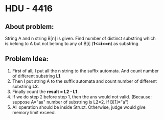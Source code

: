 # HDU - 4416
## About problem:
String A and n string B[n] is given. Find number of distinct substring which is belong to A but not belong to any of B[i] (**1<=i<=n**) as substring.
## Problem Idea:

 1. First of all, I put all the n string to the suffix automata. And count number of different substring **L1**.
 2. Then I put string A to the suffix automata and count number of different substring **L2**.
 3. Finally count the **result = L2 - L1** .
 4. If we do step 2 before  step 1, then the ans would not valid.           (Because: suppose A="aa" number of substring is L2=2. If B[1]="a")
 6. All operation should be inside Struct. Otherwise, judge would give memory limit exceed.

<!--stackedit_data:
eyJoaXN0b3J5IjpbLTE4ODA0MjMwMDMsLTgzMTg5MzQ4NiwtMT
I0NzY3MjcwNCwxODY1MzQyNDU4XX0=
-->